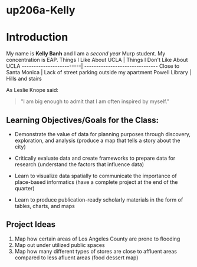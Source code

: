 # up206a-Kelly

# Introduction

My name is **Kelly Banh** and I am a *second year* Murp student. My concentration is EAP.
Things I Like About UCLA | Things I Don't Like About UCLA
-------------------------| -------------------------------
Close to Santa Monica | Lack of street parking outside my apartment
Powell Library | Hills and stairs

As Leslie Knope said:
> "I am big enough to admit that I am often inspired by myself."
> 
## Learning Objectives/Goals for the Class:

* Demonstrate the value of data for planning purposes through discovery, exploration, and analysis (produce a map that tells a story about the city)

* Critically evaluate data and create frameworks to prepare data for research (understand the factors that influence data)

* Learn to visualize data spatially to communicate the importance of place-based informatics (have a complete project at the end of the quarter)

* Learn to produce publication-ready scholarly materials in the form of tables, charts, and maps
## Project Ideas
1. Map how certain areas of Los Angeles County are prone to flooding
2. Map out under utilized public spaces
3. Map how many different types of stores are close to affluent areas compared to less afluent areas (food dessert map)


